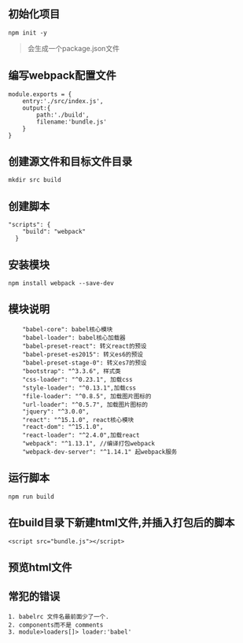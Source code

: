 ## 初始化项目
```
npm init -y
```
> 会生成一个package.json文件

## 编写webpack配置文件
```
module.exports = {
    entry:'./src/index.js',
    output:{
        path:'./build',
        filename:'bundle.js'
    }
}
```
## 创建源文件和目标文件目录
```
mkdir src build
```

## 创建脚本
```
"scripts": {
    "build": "webpack"
  }
```

## 安装模块
```
npm install webpack --save-dev
```

## 模块说明
```
    "babel-core": babel核心模块
    "babel-loader": babel核心加载器
    "babel-preset-react": 转义react的预设
    "babel-preset-es2015": 转义es6的预设
    "babel-preset-stage-0": 转义es7的预设
    "bootstrap": "^3.3.6", 样式类
    "css-loader": "^0.23.1", 加载css
    "style-loader": "^0.13.1",加载css
    "file-loader": "^0.8.5", 加载图片图标的
    "url-loader": "^0.5.7", 加载图片图标的
    "jquery": "^3.0.0", 
    "react": "^15.1.0", react核心模块
    "react-dom": "^15.1.0",
    "react-loader": "^2.4.0",加载react
    "webpack": "^1.13.1", //编译打包webpack
    "webpack-dev-server": "^1.14.1" 起webpack服务
```

## 运行脚本

```
npm run build
```

## 在build目录下新建html文件,并插入打包后的脚本
```
<script src="bundle.js"></script>
```

## 预览html文件

## 常犯的错误
```
1. babelrc 文件名最前面少了一个.
2. components而不是 comments
3. module>loaders[]> loader:'babel'
```